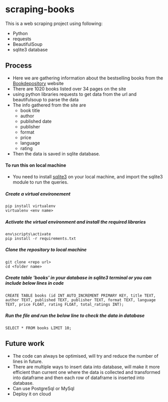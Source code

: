 # scraping-books

This is a web scraping project using following:
- Python
- requests
- BeautifulSoup
- sqlite3 database

## Process

- Here we are gathering information about the bestselling books from the [Bookdepository](https://www.bookdepository.com/bestsellers) website 
- There are 1020 books listed over 34 pages on the site
- using python libraries requests to get data from the url and beautifulsoup to parse the data
- The info gathered from the site are
  - book title
  - author
  - published date
  - publisher
  - format
  - price
  - language
  - rating
 - Then the data is saved in sqlite database.

#### To run this on local machine 

- You need to install [sqlite3](https://www.sqlite.org/download.html) on your local machine, 
and import the sqlite3 module to run the queries.

##### Create a virtual environement
```
pip install virtualenv
virtualenv <env name>
```
##### Activate the virtual environment and install the required libraries
```
env\scripts\activate
pip install -r requirements.txt
```

##### Clone the repository to local machine
```
git clone <repo url>
cd <folder name>
```

##### Create table 'books' in your database in sqlite3 terminal or you can include below lines in code
```
CREATE TABLE books (id INT AUTO_INCREMENT PRIMARY KEY, title TEXT, author TEXT, published TEXT, publisher TEXT, format TEXT, language TEXT, price FLOAT, rating FLOAT, total_ratings INT);
```

##### Run the file and run the below line to check the data in database
```
SELECT * FROM books LIMIT 10;
```

## Future work

- The code can always be optimised, will try and reduce the number of lines in future.
- There are multiple ways to insert data into database, will make it more efficient than current one 
where the data is collected and transformed into dataframe and then each row of dataframe is inserted into database.
- Can use PostgreSql or MySql
- Deploy it on cloud 

